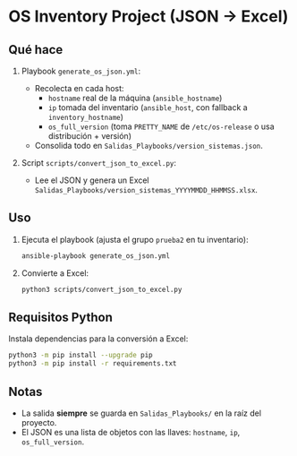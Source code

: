 # OS Inventory Project (JSON -> Excel)

## Qué hace
1. Playbook `generate_os_json.yml`:
   - Recolecta en cada host:
     - `hostname` real de la máquina (`ansible_hostname`)
     - `ip` tomada del inventario (`ansible_host`, con fallback a `inventory_hostname`)
     - `os_full_version` (toma `PRETTY_NAME` de `/etc/os-release` o usa distribución + versión)
   - Consolida todo en `Salidas_Playbooks/version_sistemas.json`.

2. Script `scripts/convert_json_to_excel.py`:
   - Lee el JSON y genera un Excel `Salidas_Playbooks/version_sistemas_YYYYMMDD_HHMMSS.xlsx`.

## Uso
1. Ejecuta el playbook (ajusta el grupo `prueba2` en tu inventario):
   ```bash
   ansible-playbook generate_os_json.yml
   ```

2. Convierte a Excel:
   ```bash
   python3 scripts/convert_json_to_excel.py
   ```

## Requisitos Python
Instala dependencias para la conversión a Excel:
```bash
python3 -m pip install --upgrade pip
python3 -m pip install -r requirements.txt
```

## Notas
- La salida **siempre** se guarda en `Salidas_Playbooks/` en la raíz del proyecto.
- El JSON es una lista de objetos con las llaves: `hostname`, `ip`, `os_full_version`.
